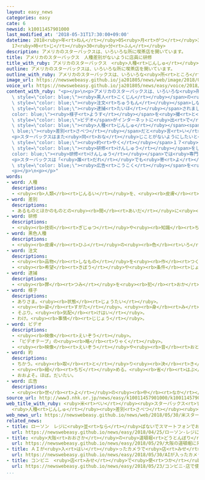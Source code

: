 ```yaml
---
layout: easy_news
categories: easy
cate: 6
newsid: k10011457901000
last_modified_at: '2018-05-31T17:30:00+09:00'
datetime: 2018<ruby>年<rt>ねん</rt></ruby>05<ruby>月<rt>がつ</rt></ruby>31<ruby>日<rt>にち</rt></ruby>
  17<ruby>時<rt>じ</rt></ruby>30<ruby>分<rt>ふん</rt></ruby>
description: アメリカのスターバックスは、いろいろな所に喫茶店を開いています。
title: アメリカのスターバックス　人種差別がないように店員に研修
title_with_ruby: アメリカのスターバックス　<ruby>人種<rt>じんしゅ</rt></ruby><ruby>差別<rt>さべつ</rt></ruby>がないように<ruby>店員<rt>てんいん</rt></ruby>に<ruby>研修<rt>けんしゅう</rt></ruby>
outline: アメリカのスターバックスは、いろいろな所に喫茶店を開いています。
outline_with_ruby: アメリカのスターバックスは、いろいろな<ruby>所<rt>ところ</rt></ruby>に<ruby>喫茶店<rt>きっさてん</rt></ruby>を<ruby>開<rt>ひら</rt></ruby>いています。
image_url: https://newswebeasy.github.io/ja201805/news/web/image/2018/05/30/K10011457901_1805301215_1805301216_01_03.jpg
voice_url: https://newswebeasy.github.io/ja201805/news/easy/voice/2018/05/31/k10011457901000.mp4
content_with_ruby: "<p></p>\n<p>アメリカのスターバックスは、いろいろな<ruby>所<rt>ところ</rt></ruby>に<ruby>喫茶店<rt>きっさてん</rt></ruby>を<ruby>開<rt>ひら</rt></ruby>いています。ペンシルベニア<ruby>州<rt>しゅう</rt></ruby>の<ruby>店<rt>みせ</rt></ruby>で<ruby>先月<rt>せんげつ</rt></ruby>、<ruby>２人<rt>ふたり</rt></ruby>の<span\
  \ style=\"color: blue;\"><ruby>黒人<rt>こくじん</rt></ruby></span>の<ruby>男性<rt>だんせい</rt></ruby>が<ruby>何<rt>なに</rt></ruby>も<span\
  \ style=\"color: blue;\"><ruby>注文<rt>ちゅうもん</rt></ruby></span>しないで、<ruby>友達<rt>ともだち</rt></ruby>を<ruby>待<rt>ま</rt></ruby>っていました。<ruby>２人<rt>ふたり</rt></ruby>が<ruby>店員<rt>てんいん</rt></ruby>にトイレを<ruby>使<rt>つか</rt></ruby>ってもいいかと<ruby>聞<rt>き</rt></ruby>くと、<ruby>店<rt>みせ</rt></ruby>が<ruby>警察<rt>けいさつ</rt></ruby>を<ruby>呼<rt>よ</rt></ruby>んで、<ruby>２人<rt>ふたり</rt></ruby>は<span\
  \ style=\"color: blue;\"><ruby>逮捕<rt>たいほ</rt></ruby></span>されました。この<span style=\"\
  color: blue;\"><ruby>様子<rt>ようす</rt></ruby></span>を<ruby>撮<rt>と</rt></ruby>った<span\
  \ style=\"color: blue;\">ビデオ</span>がインターネットに<ruby>出<rt>で</rt></ruby>ました。たくさんの<ruby>人<rt>ひと</rt></ruby>が<ruby>見<rt>み</rt></ruby>て、スターバックスがしたことは<span\
  \ style=\"color: blue;\"><ruby>人種<rt>じんしゅ</rt></ruby></span><span style=\"color:\
  \ blue;\"><ruby>差別<rt>さべつ</rt></ruby></span>だと<ruby>言<rt>い</rt></ruby>いました。スターバックスは<ruby>謝<rt>あやま</rt></ruby>りました。</p>\n\
  <p>スターバックスはまた<ruby>同<rt>おな</rt></ruby>じことがないようにしたいと<ruby>考<rt>かんが</rt></ruby>えました。２９<ruby>日<rt>にち</rt></ruby>、アメリカの８０００<ruby>以上<rt>いじょう</rt></ruby>の<ruby>店<rt>みせ</rt></ruby>を４<ruby>時間<rt>じかん</rt></ruby><ruby>閉<rt>し</rt></ruby>めて、<ruby>店<rt>みせ</rt></ruby>で<ruby>働<rt>はたら</rt></ruby>いている<span\
  \ style=\"color: blue;\"><ruby>約<rt>やく</rt></ruby></span>１７<ruby>万<rt>まん</rt></ruby>５０００<ruby>人<rt>にん</rt></ruby>に<span\
  \ style=\"color: blue;\"><ruby>研修<rt>けんしゅう</rt></ruby></span>をしました。<span style=\"\
  color: blue;\"><ruby>研修<rt>けんしゅう</rt></ruby></span>では<ruby>専門家<rt>せんもんか</rt></ruby>の<ruby>話<rt>はなし</rt></ruby>を<ruby>聞<rt>き</rt></ruby>いたり、みんなが<ruby>自分<rt>じぶん</rt></ruby>の<ruby>経験<rt>けいけん</rt></ruby>を<ruby>話<rt>はな</rt></ruby>したりしました。</p>\n\
  <p>スターバックスは「<ruby>誰<rt>だれ</rt></ruby>でも<ruby>寄<rt>よ</rt></ruby>ることができる<ruby>店<rt>みせ</rt></ruby>にします」などと<ruby>書<rt>か</rt></ruby>いた<ruby>大<rt>おお</rt></ruby>きな<span\
  \ style=\"color: blue;\"><ruby>広告<rt>こうこく</rt></ruby></span>を<ruby>新聞<rt>しんぶん</rt></ruby>に<ruby>出<rt>だ</rt></ruby>しました。</p>\n\
  <p></p>\n<p></p>"
words:
- word: 人種
  descriptions:
  - <ruby><rb>人類</rb><rt>じんるい</rt></ruby>を、<ruby><rb>皮膚</rb><rt>ひふ</rt></ruby>の<ruby><rb>色</rb><rt>いろ</rt></ruby>、<ruby><rb>体</rb><rt>からだ</rt></ruby>つきなどの<ruby><rb>特徴</rb><rt>とくちょう</rt></ruby>によって<ruby><rb>分</rb><rt>わ</rt></ruby>けた<ruby><rb>種類</rb><rt>しゅるい</rt></ruby>。
- word: 差別
  descriptions:
  - あるものとほかのものとの<ruby><rb>間</rb><rt>あいだ</rt></ruby>に<ruby><rb>差</rb><rt>さ</rt></ruby>をつけて、あつかい<ruby><rb>方</rb><rt>かた</rt></ruby>をちがわせること。
- word: 研修
  descriptions:
  - <ruby><rb>技術</rb><rt>ぎじゅつ</rt></ruby>や<ruby><rb>知識</rb><rt>ちしき</rt></ruby>を<ruby><rb>高</rb><rt>たか</rt></ruby>めるために、<ruby><rb>特別</rb><rt>とくべつ</rt></ruby>な<ruby><rb>勉強</rb><rt>べんきょう</rt></ruby>や<ruby><rb>実習</rb><rt>じっしゅう</rt></ruby>をすること。
- word: 黒色人種
  descriptions:
  - <ruby><rb>皮膚</rb><rt>ひふ</rt></ruby>の<ruby><rb>色</rb><rt>いろ</rt></ruby>が<ruby><rb>黒</rb><rt>くろ</rt></ruby>い<ruby><rb>色</rb><rt>いろ</rt></ruby>をしている<ruby><rb>人々</rb><rt>ひとびと</rt></ruby>。<ruby><rb>黒人</rb><rt>こくじん</rt></ruby>。
- word: 注文
  descriptions:
  - <ruby><rb>品物</rb><rt>しなもの</rt></ruby>を<ruby><rb>作</rb><rt>つく</rt></ruby>らせたり、<ruby><rb>届</rb><rt>とど</rt></ruby>けさせたりすること。
  - <ruby><rb>希望</rb><rt>きぼう</rt></ruby>や<ruby><rb>条件</rb><rt>じょうけん</rt></ruby>を<ruby><rb>出</rb><rt>だ</rt></ruby>すこと。
- word: 逮捕
  descriptions:
  - <ruby><rb>罪</rb><rt>つみ</rt></ruby>を<ruby><rb>犯</rb><rt>おか</rt></ruby>した<ruby><rb>疑</rb><rt>うたが</rt></ruby>いのある<ruby><rb>人</rb><rt>ひと</rt></ruby>を、<ruby><rb>警察</rb><rt>けいさつ</rt></ruby>がつかまえること。
- word: 様子
  descriptions:
  - ありさま。<ruby><rb>状態</rb><rt>じょうたい</rt></ruby>。
  - <ruby><rb>姿</rb><rt>すがた</rt></ruby>。<ruby><rb>身</rb><rt>み</rt></ruby>なり。
  - そぶり。<ruby><rb>気配</rb><rt>けはい</rt></ruby>。
  - わけ。<ruby><rb>事情</rb><rt>じじょう</rt></ruby>。
- word: ビデオ
  descriptions:
  - <ruby><rb>映像</rb><rt>えいぞう</rt></ruby>。
  - 「ビデオテープ」の<ruby><rb>略</rb><rt>りゃく</rt></ruby>。
  - <ruby><rb>映像</rb><rt>えいぞう</rt></ruby>や<ruby><rb>音</rb><rt>おと</rt></ruby>を、<ruby><rb>磁気</rb><rt>じき</rt></ruby>テープに<ruby><rb>記録</rb><rt>きろく</rt></ruby>したり<ruby><rb>再生</rb><rt>さいせい</rt></ruby>したりする<ruby><rb>装置</rb><rt>そうち</rt></ruby>。
- word: 約
  descriptions:
  - ちかう。<ruby><rb>取</rb><rt>と</rt></ruby>り<ruby><rb>決</rb><rt>き</rt></ruby>める。
  - <ruby><rb>縮</rb><rt>ちぢ</rt></ruby>める。<ruby><rb>省</rb><rt>はぶ</rt></ruby>く。<ruby><rb>簡単</rb><rt>かんたん</rt></ruby>にする。
  - おおよそ。ほぼ。だいたい。
- word: 広告
  descriptions:
  - <ruby><rb>世</rb><rt>よ</rt></ruby>の<ruby><rb>中</rb><rt>なか</rt></ruby>の<ruby><rb>人々</rb><rt>ひとびと</rt></ruby>に<ruby><rb>広</rb><rt>ひろ</rt></ruby>く<ruby><rb>知</rb><rt>し</rt></ruby>らせること。また、<ruby><rb>知</rb><rt>し</rt></ruby>らせるために<ruby><rb>書</rb><rt>か</rt></ruby>かれたものなど。コマーシャル。
source_url: http://www3.nhk.or.jp/news/easy/k10011457901000/k10011457901000.html
web_title_with_ruby: <ruby>米<rt>べい</rt></ruby><ruby>スターバックス<rt>すたーばっくす</rt></ruby>
  <ruby>人種<rt>じんしゅ</rt></ruby><ruby>差別<rt>さべつ</rt></ruby><ruby>批判<rt>ひはん</rt></ruby><ruby>受<rt>う</rt></ruby>け<ruby>一斉<rt>いっせい</rt></ruby><ruby>閉店<rt>へいてん</rt></ruby>し<ruby>従業員<rt>じゅうぎょういん</rt></ruby><ruby>研修<rt>けんしゅう</rt></ruby>
web_news_url: https://newswebeasy.github.io/news/web/2018/05/30/米スターバックス-人種差別批判受け一斉閉店し従業員研修
related_news:
- title: ローソン　レジに<ruby>並<rt>なら</rt></ruby>ばないでスマートフォンでお<ruby>金<rt>かね</rt></ruby>を<ruby>払<rt>はら</rt></ruby>う
  url: https://newswebeasy.github.io/news/easy/2018/04/25/ローソン-レジに並ばないでスマートフォンでお金を払う
- title: <ruby>大阪<rt>おおさか</rt></ruby>の<ruby>道頓堀<rt>どうとんぼり</rt></ruby>に<ruby>来月<rt>らいげつ</rt></ruby>「<ruby>道頓堀<rt>どうとんぼり</rt></ruby>スクエア」がオープンする
  url: https://newswebeasy.github.io/news/easy/2018/05/29/大阪の道頓堀に来月道頓堀スクエアがオープンする
- title: ＡＩが<ruby>入<rt>はい</rt></ruby>ったカメラで<ruby>店<rt>みせ</rt></ruby>の<ruby>品物<rt>しなもの</rt></ruby>を<ruby>盗<rt>ぬす</rt></ruby>まれないようにする
  url: https://newswebeasy.github.io/news/easy/2018/05/30/AIが入ったカメラで店の品物を盗まれないようにする
- title: コンビニ　<ruby>店<rt>みせ</rt></ruby>で<ruby>使<rt>つか</rt></ruby>う<ruby>電気<rt>でんき</rt></ruby>の<ruby>半分<rt>はんぶん</rt></ruby>を<ruby>太陽<rt>たいよう</rt></ruby>の<ruby>光<rt>ひかり</rt></ruby>と<ruby>風<rt>かぜ</rt></ruby>で<ruby>作<rt>つく</rt></ruby>る
  url: https://newswebeasy.github.io/news/easy/2018/05/23/コンビニ-店で使う電気の半分を太陽の光と風で作る
...
```

